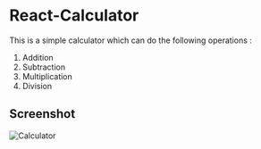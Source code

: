 # React-Calculator
This is a simple calculator which can do the following operations :

1. Addition
2. Subtraction
3. Multiplication
4. Division

## Screenshot
![Calculator](https://github.com/gourav2824/React-Calculator/public/screenshot.png?raw=true)
